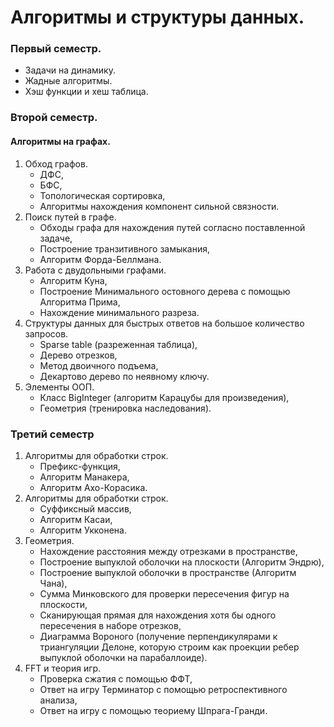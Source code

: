 # Алгоритмы и структуры данных.

### Первый семестр.
- Задачи на динамику.
- Жадные алгоритмы.
- Хэш функции и хеш таблица.

### Второй семестр.
#### Алгоритмы на графах.
1. Обход графов.
    - ДФС,
    - БФС,
    - Топологическая сортировка,
    - Алгоритмы нахождения компонент сильной связности.
2. Поиск путей в графе.
    - Обходы графа для нахождения путей согласно поставленной задаче,
    - Построение транзитивного замыкания,
    - Алгоритм Форда-Беллмана.
3. Работа с двудольными графами.
    - Алгоритм Куна,
    - Построение Минимального остовного дерева с помощью Алгоритма Прима,
    - Нахождение минимального разреза.
4. Структуры данных для быстрых ответов на большое количество запросов.
    - Sparse table (разреженная таблица),
    - Дерево отрезков,
    - Метод двоичного подъема,
    - Декартово дерево по неявному ключу.
5. Элементы ООП.
    - Класс BigInteger (алгоритм Карацубы для произведения),
    - Геометрия (тренировка наследования).
    
### Третий семестр
1. Алгоритмы для обработки строк.
    - Префикс-функция,
    - Алгоритм Манакера,
    - Алгоритм Ахо-Корасика.
2. Алгоритмы для обработки строк.
    - Суффиксный массив,
    - Алгоритм Касаи,
    - Алгоритм Укконена.
3. Геометрия.
    - Нахождение расстояния между отрезками в пространстве,
    - Построение выпуклой оболочки на плоскости (Алгоритм Эндрю),
    - Построение выпуклой оболочки в пространстве (Алгоритм Чана),
    - Сумма Минковского для проверки пересечения фигур на плоскости,
    - Сканирующая прямая для нахождения хотя бы одного пересечения в наборе отрезков,
    - Диаграмма Вороного (получение перпендикулярами к триангуляции Делоне, которую строим как проекции ребер выпуклой оболочки на парабаллоиде).
4. FFT и теория игр.
    - Проверка сжатия с помощью ФФТ,
    - Ответ на игру Терминатор с помощью ретроспективного анализа,
    - Ответ на игру с помощью теориему Шпрага-Гранди.